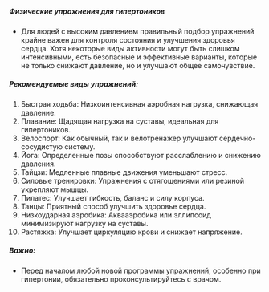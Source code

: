 ##### Физические упражнения для гипертоников
* Для людей с высоким давлением правильный подбор упражнений крайне важен для контроля состояния и улучшения здоровья сердца. Хотя некоторые виды активности могут быть слишком интенсивными, есть безопасные и эффективные варианты, которые не только снижают давление, но и улучшают общее самочувствие.

##### Рекомендуемые виды упражнений:
1. Быстрая ходьба: Низкоинтенсивная аэробная нагрузка, снижающая давление.
2. Плавание: Щадящая нагрузка на суставы, идеальная для гипертоников.
3. Велоспорт: Как обычный, так и велотренажер улучшают сердечно-сосудистую систему.
4. Йога: Определенные позы способствуют расслаблению и снижению давления.
5. Тайцзи: Медленные плавные движения уменьшают стресс.
6. Силовые тренировки: Упражнения с отягощениями или резиной укрепляют мышцы.
7. Пилатес: Улучшает гибкость, баланс и силу корпуса.
8. Танцы: Приятный способ улучшить здоровье сердца.
9. Низкоударная аэробика: Аквааэробика или эллипсоид минимизируют нагрузку на суставы.
10. Растяжка: Улучшает циркуляцию крови и снижает напряжение.

##### Важно:
* Перед началом любой новой программы упражнений, особенно при гипертонии, обязательно проконсультируйтесь с врачом.